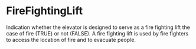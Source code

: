 FireFightingLift
================

Indication whether the elevator is designed to serve as a fire fighting lift the case of fire (TRUE) or not (FALSE). A fire fighting lift is used by fire fighters to access the location of fire and to evacuate people.
